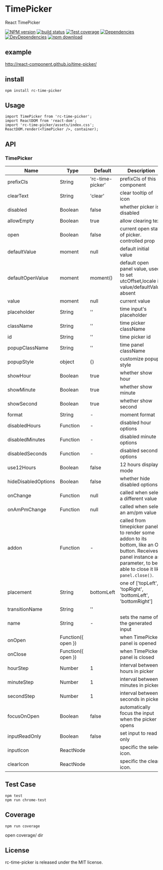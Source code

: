 # TimePicker

React TimePicker

[![NPM version][npm-image]][npm-url]
[![build status][travis-image]][travis-url]
[![Test coverage][codecov-image]][codecov-url]
[![Dependencies](https://img.shields.io/david/react-component/time-picker.svg?style=flat-square)](https://david-dm.org/react-component/time-picker)
[![DevDependencies](https://img.shields.io/david/dev/react-component/time-picker.svg?style=flat-square)](https://david-dm.org/react-component/time-picker?type=dev)
[![npm download][download-image]][download-url]

[npm-image]: http://img.shields.io/npm/v/rc-time-picker.svg?style=flat-square
[npm-url]: http://npmjs.org/package/rc-time-picker
[travis-image]: https://img.shields.io/travis/react-component/time-picker.svg?style=flat-square
[travis-url]: https://travis-ci.org/react-component/time-picker
[codecov-image]: https://codecov.io/gh/react-component/time-picker/branch/master/graph/badge.svg
[codecov-url]: https://codecov.io/gh/react-component/time-picker
[download-image]: https://img.shields.io/npm/dm/rc-time-picker.svg?style=flat-square
[download-url]: https://npmjs.org/package/rc-time-picker

example
--------

http://react-component.github.io/time-picker/

install
-------

```
npm install rc-time-picker
```

Usage
-----

```
import TimePicker from 'rc-time-picker';
import ReactDOM from 'react-dom';
import 'rc-time-picker/assets/index.css';
ReactDOM.render(<TimePicker />, container);
```

API
---

### TimePicker

| Name                    | Type                              | Default | Description |
|-------------------------|-----------------------------------|---------|-------------|
| prefixCls               | String                            | 'rc-time-picker' | prefixCls of this component |
| clearText               | String                            | 'clear' | clear tooltip of icon |
| disabled                | Boolean                           | false   | whether picker is disabled |
| allowEmpty              | Boolean                           | true | allow clearing text |
| open                    | Boolean                           | false | current open state of picker. controlled prop |
| defaultValue            | moment                            | null | default initial value |
| defaultOpenValue        | moment                            | moment() | default open panel value, used to set utcOffset,locale if value/defaultValue absent |
| value                   | moment                            | null | current value |
| placeholder             | String                            | '' | time input's placeholder |
| className               | String                            | '' | time picker className |
| id                      | String                            | '' | time picker id |
| popupClassName          | String                            | '' | time panel className |
| popupStyle              | object                            | {} | customize popup style
| showHour                | Boolean                           | true | whether show hour | |
| showMinute              | Boolean                           | true | whether show minute |
| showSecond              | Boolean                           | true | whether show second |
| format                  | String                            | - | moment format |
| disabledHours           | Function                          | - | disabled hour options |
| disabledMinutes         | Function                          | - | disabled minute options |
| disabledSeconds         | Function                          | - | disabled second options |
| use12Hours              | Boolean                           | false | 12 hours display mode |
| hideDisabledOptions     | Boolean                           | false | whether hide disabled options |
| onChange                | Function                          | null | called when select a different value |
| onAmPmChange            | Function                          | null | called when select an am/pm value |
| addon                   | Function                          | - | called from timepicker panel to render some addon to its bottom, like an OK button. Receives panel instance as parameter, to be able to close it like `panel.close()`.|
| placement               | String                            | bottomLeft | one of ['topLeft', 'topRight', 'bottomLeft', 'bottomRight'] |
| transitionName          | String                            | ''  |  |
| name                    | String                            | - | sets the name of the generated input |
| onOpen                  | Function({ open })                |   | when TimePicker panel is opened      |
| onClose                 | Function({ open })                |   | when TimePicker panel is closed      |
| hourStep                | Number                            | 1 | interval between hours in picker  |
| minuteStep              | Number                            | 1 | interval between minutes in picker  |
| secondStep              | Number                            | 1 | interval between seconds in picker  |
| focusOnOpen             | Boolean                           | false | automatically focus the input when the picker opens |
| inputReadOnly             | Boolean                           | false | set input to read only |
| inputIcon             | ReactNode                           |  | specific the select icon. |
| clearIcon             | ReactNode                           |  | specific the clear icon. |

## Test Case

```
npm test
npm run chrome-test
```

## Coverage

```
npm run coverage
```

open coverage/ dir

License
-------

rc-time-picker is released under the MIT license.
